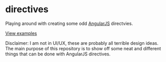 directives
==========

Playing around with creating some odd [AngularJS](http://www.angularjs.org)
directvies.

[View examples](http://juliemr.github.io/directives/)

Disclaimer: I am not in UI/UX, these are probably all terrible design ideas.
The main purpose of this repository is to show off some neat and different
things that can be done with AngularJS directives.
